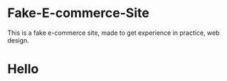 # Fake-E-commerce-Site
This is a fake e-commerce site, made to get experience in practice, web design. 
<h1>Hello</h1>
